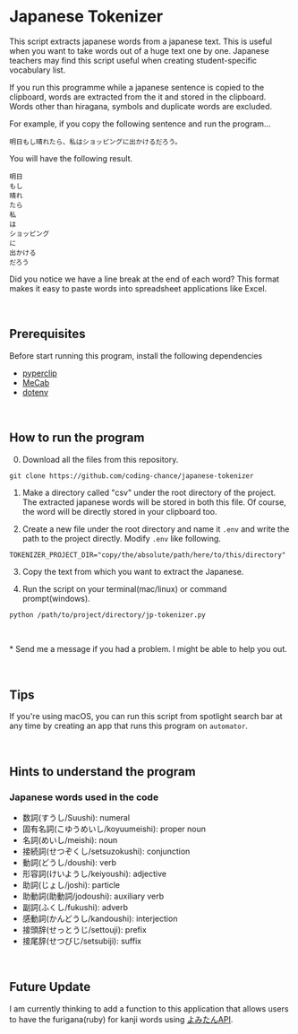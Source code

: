 # Japanese Tokenizer
This script extracts japanese words from a japanese text.
This is useful when you want to take words out of a huge text one by one.
Japanese teachers may find this script useful when creating student-specific vocabulary list.

If you run this programme while a japanese sentence is copied to the clipboard, words are extracted from the it and stored in the clipboard. Words other than hiragana, symbols and duplicate words are excluded.
 
For example, if you copy the following sentence and run the program...

```
明日もし晴れたら、私はショッピングに出かけるだろう。
```

You will have the following result. 

```
明日
もし
晴れ
たら
私
は
ショッピング
に
出かける
だろう
```

Did you notice we have a line break at the end of each word? This format makes it easy to paste words into spreadsheet applications like Excel.

<br>

## Prerequisites
Before start running this program, install the following dependencies
- [pyperclip](https://pypi.org/project/pyperclip/)
- [MeCab](https://github.com/SamuraiT/mecab-python3)
- [dotenv](https://pypi.org/project/python-dotenv/)

<br>

## How to run the program
0. Download all the files from this repository.
```
git clone https://github.com/coding-chance/japanese-tokenizer
```
1. Make a directory called "csv" under the root directory of the project. The extracted japanese words will be stored in both this file. Of course, the word will be directly stored in your clipboard too.

2. Create a new file under the root directory and name it `.env` and write the path to the project directly. Modify `.env` like following.
```.env
TOKENIZER_PROJECT_DIR="copy/the/absolute/path/here/to/this/directory"
```

3. Copy the text from which you want to extract the Japanese.

4. Run the script on your terminal(mac/linux) or command prompt(windows).
```bash
python /path/to/project/directory/jp-tokenizer.py
```

<br>

\* Send me a message if you had a problem. I might be able to help you out.
 
<br>

## Tips
If you're using macOS, you can run this script from spotlight search bar at any time by creating an app that runs this program on `automator`.
 
<br>

## Hints to understand the program
### Japanese words used in the code
- 数詞(すうし/Suushi): numeral
- 固有名詞(こゆうめいし/koyuumeishi): proper noun
- 名詞(めいし/meishi): noun
- 接続詞(せつぞくし/setsuzokushi): conjunction
- 動詞(どうし/doushi): verb
- 形容詞(けいようし/keiyoushi): adjective
- 助詞(じょし/joshi): particle
- 助動詞(助動詞/jodoushi): auxiliary verb
- 副詞(ふくし/fukushi): adverb
- 感動詞(かんどうし/kandoushi): interjection
- 接頭辞(せっとうじ/settouji): prefix
- 接尾辞(せつびじ/setsubiji): suffix

<br>

## Future Update
I am currently thinking to add a function to this application that allows users to have the furigana(ruby) for kanji words using [よみたんAPI](https://yomi-tan.jp/man/v1). 